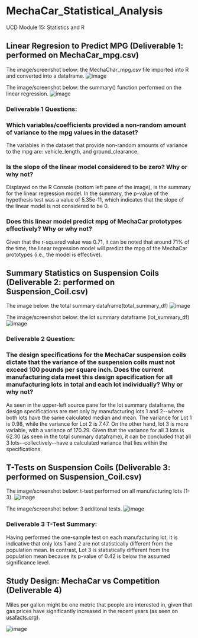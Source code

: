 # MechaCar_Statistical_Analysis
UCD Module 15: Statistics and R

## Linear Regresion to Predict MPG (Deliverable 1: performed on MechaCar_mpg.csv)

The image/screenshot below: the MechaChar_mpg.csv file imported into R and converted into a dataframe.
![image](https://github.com/michaelfoz/MechaCar_Statistical_Analysis/blob/main/mechachar_mpg_df.png)

The image/screenshot below: the summary() function performed on the linear regression.
![image](https://github.com/michaelfoz/MechaCar_Statistical_Analysis/blob/main/MechaCharChallenge.png)

### Deliverable 1 Questions: 
### Which variables/coefficients provided a non-random amount of variance to the mpg values in the dataset?
The variables in the dataset that provide non-random amounts of variance to the mpg are: vehicle_length, and ground_clearance.
### Is the slope of the linear model considered to be zero? Why or why not?
Displayed on the R Console (bottom left pane of the image), is the summary for the linear regression model.  In the summary, the p-value of the hypothesis test was a value of 5.35e-11, which indicates that the slope of the linear model is not considered to be 0. 
### Does this linear model predict mpg of MechaCar prototypes effectively? Why or why not?
Given that the r-squared value was 0.71, it can be noted that around 71% of the time, the linear regression model will predict the mpg of the MechaCar prototypes (i.e., the model is effective).

## Summary Statistics on Suspension Coils (Deliverable 2: performed on Suspension_Coil.csv)



The image below: the total summary dataframe(total_summary_df)
![image](https://github.com/michaelfoz/MechaCar_Statistical_Analysis/blob/main/MechaCharChallenge%20%202-total_summary_df.png)

The image/screenshot below: the lot summary dataframe (lot_summary_df)
![image](https://github.com/michaelfoz/MechaCar_Statistical_Analysis/blob/e2aa4f7921bdd20a0e4e8286766b9ca93eeeb03a/MechaCharChallenge%20-%202%20-%20total_summary_df.png)

### Deliverable 2 Question: 
### The design specifications for the MechaCar suspension coils dictate that the variance of the suspension coils must not exceed 100 pounds per square inch. Does the current manufacturing data meet this design specification for all manufacturing lots in total and each lot individually? Why or why not?
As seen in the upper-left source pane for the lot summary dataframe, the design specifications are met only by manufacturing lots 1 and 2--where both lots have the same calculated median and mean. The variance for Lot 1 is 0.98, while the variance for Lot 2 is 7.47.  On the other hand, lot 3 is more variable, with a variance of 170.29.  Given that the variance for all 3 lots is 62.30 (as seen in the total summary dataframe), it can be concluded that all 3 lots--collectively--have a calculated variance that lies within the specifications.

## T-Tests on Suspension Coils (Deliverable 3: performed on Suspension_Coil.csv)

The image/screenshot below: t-test performed on all manufacturing lots (1-3).
![image](https://github.com/michaelfoz/MechaCar_Statistical_Analysis/blob/main/MechaCharChallenge%20-%203%20-%20PSI%20Across%20All%20Lots.png)

The image/screenshot below: 3 additonal tests.
![image](https://github.com/michaelfoz/MechaCar_Statistical_Analysis/blob/main/MechaCharChallenge%20-%203%20-%20All%20Lots.png)

### Deliverable 3 T-Test Summary:
Having performed the one-sample test on each manufacturing lot, it is indicative that only lots 1 and 2 are not statistically different from the population mean.  In contrast, Lot 3 is statistically different from the population mean because its p-value of 0.42 is below the assumed significance level.

## Study Design: MechaCar vs Competition (Deliverable 4)
Miles per gallon might be one metric that people are interested in, given that gas prices have significantly increased in the recent years (as seen on [usafacts.org](https://usafacts.org/articles/whats-the-average-price-for-a-gallon-of-gas-in-the-us/?gclid=CjwKCAjwmJeYBhAwEiwAXlg0ATekmda1f-H2obo2T9IXz1kS-nkJVbyQqA4PkK6wg1cgHXAzFzqXdxoCHGQQAvD_BwE)).

![image](https://github.com/michaelfoz/MechaCar_Statistical_Analysis/blob/main/Gas%20Prices%20-%20usafacts.org.png)
